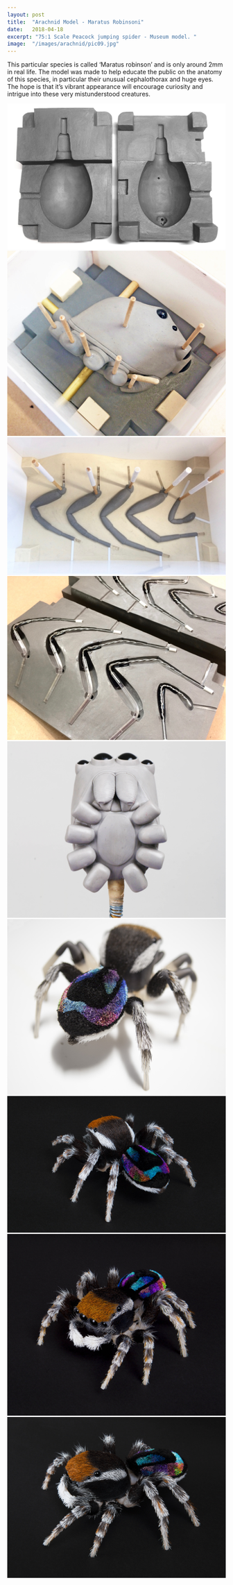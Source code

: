 ```yaml
---
layout: post
title:	"Arachnid Model - Maratus Robinsoni"
date:	2018-04-18
excerpt: "75:1 Scale Peacock jumping spider - Museum model. "
image:	"/images/arachnid/pic09.jpg"
---
```

This  particular species is called ‘Maratus robinson’ and is only around 2mm in real life. The model was made to help educate the public on the anatomy of this species, in particular their unusual cephalothorax and huge eyes. The hope is that it’s vibrant appearance will encourage curiosity and intrigue into these very mistunderstood creatures.

<div class="box alt">
	<div class="row 50% uniform">
		<div class="4u"><span class="image fit"><a href="/images/arachnid/pic02.jpg"><img src="/images/arachnid/pic02.jpg" alt="" /></a></span></div>
		<div class="4u"><span class="image fit"><img src="/images/arachnid/pic03.jpg" alt="" /></span></div>
		<div class="4u$"><span class="image fit"><img src="/images/arachnid/pic04.jpg" alt="" /></span></div>
		<!-- Break -->
		<div class="4u"><span class="image fit"><img src="/images/arachnid/pic05.jpg" alt="" /></span></div>
		<div class="4u"><span class="image fit"><img src="/images/arachnid/pic06.jpg" alt="" /></span></div>
		<div class="4u$"><span class="image fit"><img src="/images/arachnid/pic01.jpg" alt="" /></span></div>
		<!-- Break -->
		<div class="4u"><span class="image fit"><img src="/images/arachnid/pic07.jpg" alt="" /></span></div>
		<div class="4u"><span class="image fit"><img src="/images/arachnid/pic08.jpg" alt="" /></span></div>
		<div class="4u$"><span class="image fit"><img src="/images/arachnid/pic10.jpg" alt="" /></span></div>
	</div>
</div>

